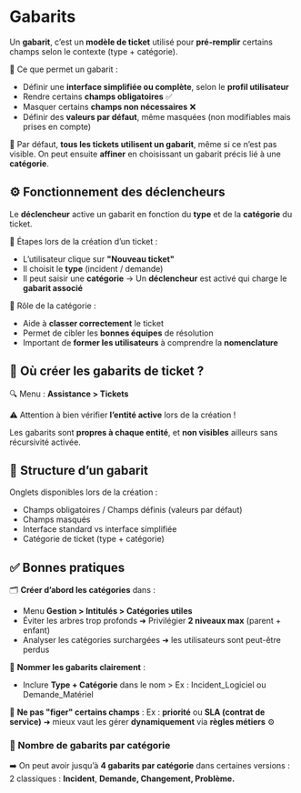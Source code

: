 # Gabarits

Un **gabarit**, c’est un **modèle de ticket** utilisé pour **pré-remplir** certains champs selon le contexte (type + catégorie).

🔧 Ce que permet un gabarit :

- Définir une **interface simplifiée ou complète**, selon le **profil utilisateur**
- Rendre certains **champs obligatoires** ✅
- Masquer certains **champs non nécessaires** ❌
- Définir des **valeurs par défaut**, même masquées (non modifiables mais prises en compte)

📌 Par défaut, **tous les tickets utilisent un gabarit**, même si ce n’est pas visible. On peut ensuite **affiner** en choisissant un gabarit précis lié à une **catégorie**.



## **⚙️ Fonctionnement des déclencheurs**

Le **déclencheur** active un gabarit en fonction du **type** et de la **catégorie** du ticket.

📝 Étapes lors de la création d’un ticket : 

- L’utilisateur clique sur **"Nouveau ticket"**
- Il choisit le **type** (incident / demande)
- Il peut saisir une **catégorie** → Un **déclencheur** est activé qui charge le **gabarit associé**

🎯 Rôle de la catégorie : 
- Aide à **classer correctement** le ticket
- Permet de cibler les **bonnes équipes** de résolution
- Important de **former les utilisateurs** à comprendre la **nomenclature**



## **📂 Où créer les gabarits de ticket ?**

🔍 Menu : **Assistance > Tickets** 

⚠️ Attention à bien vérifier **l’entité active** lors de la création ! 

Les gabarits sont **propres à chaque entité**, et **non visibles** ailleurs sans récursivité activée.



## **🧱 Structure d’un gabarit**

Onglets disponibles lors de la création :

- Champs obligatoires / Champs définis (valeurs par défaut)
- Champs masqués
- Interface standard vs interface simplifiée
- Catégorie de ticket (type + catégorie)



## **✅ Bonnes pratiques**

🗂️ **Créer d’abord les catégories** dans :

- Menu **Gestion > Intitulés > Catégories utiles**
- Éviter les arbres trop profonds ➜ Privilégier **2 niveaux max** (parent + enfant)
- Analyser les catégories surchargées ➜ les utilisateurs sont peut-être perdus

🧾 **Nommer les gabarits clairement** :

- Inclure **Type + Catégorie** dans le nom > Ex : Incident_Logiciel ou Demande_Matériel

🧠 **Ne pas "figer" certains champs** : Ex : **priorité** ou **SLA (contrat de service)** ➜ mieux vaut les gérer **dynamiquement** via **règles métiers** ⚙️



### **🔄 Nombre de gabarits par catégorie**

➡️ On peut avoir jusqu’à **4 gabarits par catégorie** dans certaines versions : 2 classiques : **Incident**, **Demande, Changement, Problème.**



